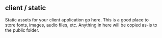 ## client / static

Static assets for your client application go here. This is a good place to store fonts, images, audio files, etc. Anything in here will be copied as-is to the public folder.
